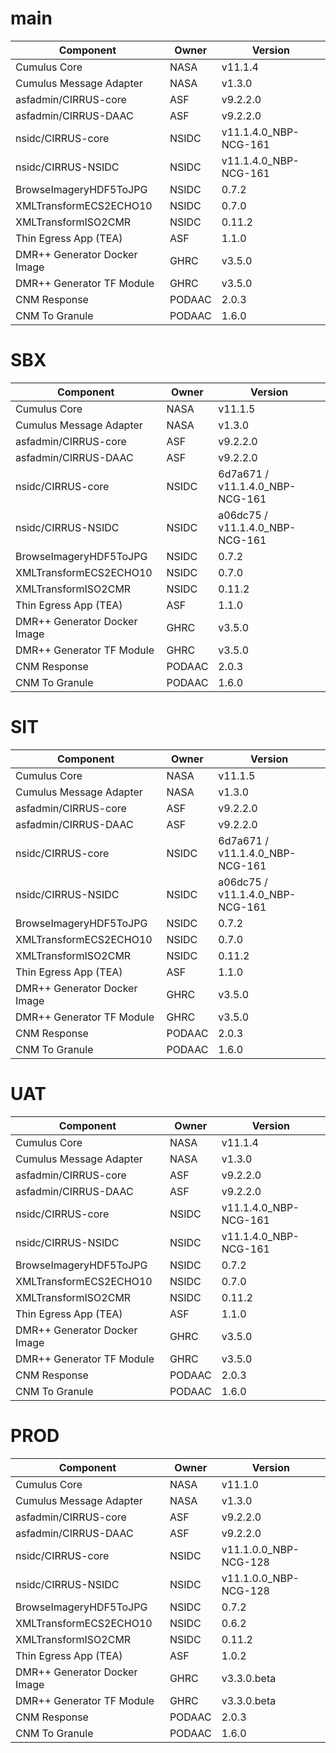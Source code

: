 # main

| Component | Owner | Version |
| -- | -- | -- |
| Cumulus Core | NASA | v11.1.4 |
| Cumulus Message Adapter | NASA | v1.3.0 |
| asfadmin/CIRRUS-core | ASF | v9.2.2.0 |
| asfadmin/CIRRUS-DAAC | ASF | v9.2.2.0 |
| nsidc/CIRRUS-core | NSIDC | v11.1.4.0_NBP-NCG-161 |
| nsidc/CIRRUS-NSIDC | NSIDC | v11.1.4.0_NBP-NCG-161 |
| BrowseImageryHDF5ToJPG | NSIDC | 0.7.2 |
| XMLTransformECS2ECHO10 | NSIDC | 0.7.0 |
| XMLTransformISO2CMR | NSIDC | 0.11.2 |
| Thin Egress App (TEA) | ASF | 1.1.0 |
| DMR++ Generator Docker Image | GHRC | v3.5.0 |
| DMR++ Generator TF Module | GHRC | v3.5.0 |
| CNM Response | PODAAC | 2.0.3 |
| CNM To Granule | PODAAC | 1.6.0 |

# SBX

| Component | Owner | Version |
| -- | -- | -- |
| Cumulus Core | NASA | v11.1.5 |
| Cumulus Message Adapter | NASA | v1.3.0 |
| asfadmin/CIRRUS-core | ASF | v9.2.2.0 |
| asfadmin/CIRRUS-DAAC | ASF | v9.2.2.0 |
| nsidc/CIRRUS-core | NSIDC | 6d7a671 / v11.1.4.0_NBP-NCG-161 |
| nsidc/CIRRUS-NSIDC | NSIDC | a06dc75 / v11.1.4.0_NBP-NCG-161 |
| BrowseImageryHDF5ToJPG | NSIDC | 0.7.2 |
| XMLTransformECS2ECHO10 | NSIDC | 0.7.0 |
| XMLTransformISO2CMR | NSIDC | 0.11.2 |
| Thin Egress App (TEA) | ASF | 1.1.0 |
| DMR++ Generator Docker Image | GHRC | v3.5.0 |
| DMR++ Generator TF Module | GHRC | v3.5.0 |
| CNM Response | PODAAC | 2.0.3 |
| CNM To Granule | PODAAC | 1.6.0 |

# SIT

| Component | Owner | Version |
| -- | -- | -- |
| Cumulus Core | NASA | v11.1.5 |
| Cumulus Message Adapter | NASA | v1.3.0 |
| asfadmin/CIRRUS-core | ASF | v9.2.2.0 |
| asfadmin/CIRRUS-DAAC | ASF | v9.2.2.0 |
| nsidc/CIRRUS-core | NSIDC | 6d7a671 / v11.1.4.0_NBP-NCG-161 |
| nsidc/CIRRUS-NSIDC | NSIDC | a06dc75 / v11.1.4.0_NBP-NCG-161 |
| BrowseImageryHDF5ToJPG | NSIDC | 0.7.2 |
| XMLTransformECS2ECHO10 | NSIDC | 0.7.0 |
| XMLTransformISO2CMR | NSIDC | 0.11.2 |
| Thin Egress App (TEA) | ASF | 1.1.0 |
| DMR++ Generator Docker Image | GHRC | v3.5.0 |
| DMR++ Generator TF Module | GHRC | v3.5.0 |
| CNM Response | PODAAC | 2.0.3 |
| CNM To Granule | PODAAC | 1.6.0 |

# UAT

| Component | Owner | Version |
| -- | -- | -- |
| Cumulus Core | NASA | v11.1.4 |
| Cumulus Message Adapter | NASA | v1.3.0 |
| asfadmin/CIRRUS-core | ASF | v9.2.2.0 |
| asfadmin/CIRRUS-DAAC | ASF | v9.2.2.0 |
| nsidc/CIRRUS-core | NSIDC | v11.1.4.0_NBP-NCG-161 |
| nsidc/CIRRUS-NSIDC | NSIDC | v11.1.4.0_NBP-NCG-161 |
| BrowseImageryHDF5ToJPG | NSIDC | 0.7.2 |
| XMLTransformECS2ECHO10 | NSIDC | 0.7.0 |
| XMLTransformISO2CMR | NSIDC | 0.11.2 |
| Thin Egress App (TEA) | ASF | 1.1.0 |
| DMR++ Generator Docker Image | GHRC | v3.5.0 |
| DMR++ Generator TF Module | GHRC | v3.5.0 |
| CNM Response | PODAAC | 2.0.3 |
| CNM To Granule | PODAAC | 1.6.0 |

# PROD

| Component | Owner | Version |
| -- | -- | -- |
| Cumulus Core | NASA | v11.1.0 |
| Cumulus Message Adapter | NASA | v1.3.0 |
| asfadmin/CIRRUS-core | ASF | v9.2.2.0 |
| asfadmin/CIRRUS-DAAC | ASF | v9.2.2.0 |
| nsidc/CIRRUS-core | NSIDC | v11.1.0.0_NBP-NCG-128 |
| nsidc/CIRRUS-NSIDC | NSIDC | v11.1.0.0_NBP-NCG-128 |
| BrowseImageryHDF5ToJPG | NSIDC | 0.7.2 |
| XMLTransformECS2ECHO10 | NSIDC | 0.6.2 |
| XMLTransformISO2CMR | NSIDC | 0.11.2 |
| Thin Egress App (TEA) | ASF | 1.0.2 |
| DMR++ Generator Docker Image | GHRC | v3.3.0.beta |
| DMR++ Generator TF Module | GHRC | v3.3.0.beta |
| CNM Response | PODAAC | 2.0.3 |
| CNM To Granule | PODAAC | 1.6.0 |